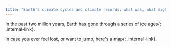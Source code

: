 ```yaml
---
title: "Earth's climate cycles and climate records: what was, what might have been"
---
```


In the past two million years, Earth has gone through a series of [ice ages](/rda/paleoclimate/cccf-ice-ages){: .internal-link}.



In case you ever feel lost, or want to jump, [here's a map](/rda/cccf-map){: .internal-link}.
